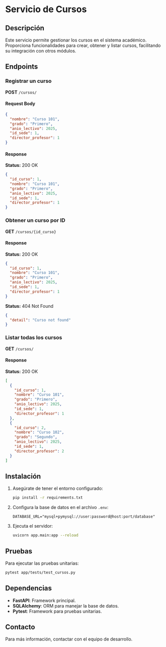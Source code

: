 # Servicio de Cursos

## Descripción
Este servicio permite gestionar los cursos en el sistema académico. Proporciona funcionalidades para crear, obtener y listar cursos, facilitando su integración con otros módulos.

## Endpoints

### Registrar un curso
**POST** `/cursos/`

#### Request Body

```json
{
  "nombre": "Curso 101",
  "grado": "Primero",
  "anio_lectivo": 2025,
  "id_sede": 1,
  "director_profesor": 1
}
```

#### Response

**Status:** 200 OK

```json
{
  "id_curso": 1,
  "nombre": "Curso 101",
  "grado": "Primero",
  "anio_lectivo": 2025,
  "id_sede": 1,
  "director_profesor": 1
}
```

### Obtener un curso por ID

**GET** `/cursos/{id_curso}`

#### Response

**Status:** 200 OK

```json
{
  "id_curso": 1,
  "nombre": "Curso 101",
  "grado": "Primero",
  "anio_lectivo": 2025,
  "id_sede": 1,
  "director_profesor": 1
}
```

**Status:** 404 Not Found

```json
{
  "detail": "Curso not found"
}
```

### Listar todas los cursos

**GET** `/cursos/`

#### Response

**Status:** 200 OK

```json
[
  {
    "id_curso": 1,
    "nombre": "Curso 101",
    "grado": "Primero",
    "anio_lectivo": 2025,
    "id_sede": 1,
    "director_profesor": 1
  },
  {
    "id_curso": 2,
    "nombre": "Curso 102",
    "grado": "Segundo",
    "anio_lectivo": 2025,
    "id_sede": 1,
    "director_profesor": 2
  }
]
```

## Instalación

1. Asegúrate de tener el entorno configurado:

   ```bash
   pip install -r requirements.txt
   ```
2. Configura la base de datos en el archivo `.env`:

   ```env
   DATABASE_URL="mysql+pymysql://user:password@host:port/database"
   ```
3. Ejecuta el servidor:

   ```bash
   uvicorn app.main:app --reload
   ```

## Pruebas

Para ejecutar las pruebas unitarias:

```bash
pytest app/tests/test_cursos.py
```

## Dependencias

* **FastAPI**: Framework principal.
* **SQLAlchemy**: ORM para manejar la base de datos.
* **Pytest**: Framework para pruebas unitarias.

## Contacto

Para más información, contactar con el equipo de desarrollo.
